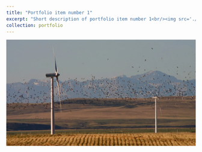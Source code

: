 ```yaml
---
title: "Portfolio item number 1"
excerpt: "Short description of portfolio item number 1<br/><img src='./images/microplastics.JPG'>"
collection: portfolio
---
```

![test](./images/windfarm.JPG)


